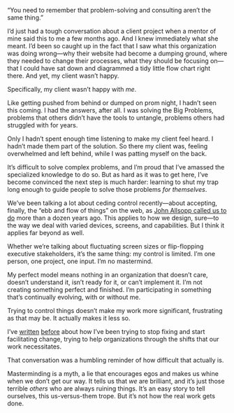 

“You need to remember that problem-solving and consulting aren’t the same thing.” 

I’d just had a tough conversation about a client project when a mentor of mine said this to me a few months
ago. And I knew immediately what she meant. I’d been so caught up in the fact that I saw what this
organization was doing wrong—why their website had become a dumping ground, where they needed to change
their processes, what they should be focusing on—that I could have sat down and diagrammed a tidy little
flow chart right there. And yet, my client wasn’t happy. 

Specifically, my client wasn’t happy with *me*.

Like getting pushed from behind or dumped on prom night, I hadn’t seen this coming. I had the answers, after
all. I was solving the Big Problems, problems that others didn’t have the tools to untangle, problems others
had struggled with for years. 

Only I hadn’t spent enough time listening to make my client feel heard. I hadn’t made them part of the
solution. So there my client was, feeling overwhelmed and left behind, while I was patting myself on the back.


It’s difficult to solve complex problems, and I’m proud that I’ve amassed the specialized knowledge to
do so. But as hard as it was to get here, I’ve become convinced the next step is much harder: learning to
shut my trap long enough to guide people to solve those problems *for themselves*. 

We’ve been talking a lot about ceding control recently—about accepting, finally, the “ebb and flow of
things” on the web, as [John Allsopp called us to do](http://alistapart.com/article/dao) more than a dozen
years ago. This applies to how we design, sure—to the way we deal with varied devices, screens, and
capabilities. But I think it applies far beyond as well.  

Whether we’re talking about fluctuating screen sizes or flip-flopping executive stakeholders, it’s the
same thing: my control is limited. I’m one person, one project, one input. I’m no mastermind. 

My perfect model means nothing in an organization that doesn’t care, doesn’t understand it, isn’t ready
for it, or can’t implement it. I’m not creating something perfect and finished. I’m participating in
something that’s continually evolving, with or without me. 

Trying to control things doesn’t make my work more significant, frustrating as that may be. It actually
makes it less so. 

I’ve [written](http://the-pastry-box-project.net/sara-wachter-boettcher/2013-july-11/)
[before](http://the-pastry-box-project.net/sara-wachter-boettcher/2013-june-10-2/) about how I’ve been
trying to stop fixing and start facilitating change, trying to help organizations through the shifts that our
work necessitates. 

That conversation was a humbling reminder of how difficult that actually is. 

Masterminding is a myth, a lie that encourages egos and makes us whine when we don’t get our way. It tells
us that *we* are brilliant, and it’s just those terrible *others* who are always ruining things. It’s an
easy story to tell ourselves, this us-versus-them trope. But it’s not how the real work gets done. 